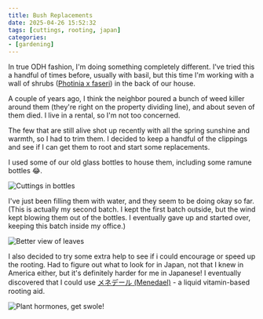 ```yaml
---
title: Bush Replacements
date: 2025-04-26 15:52:32
tags: [cuttings, rooting, japan]
categories:
- [gardening]
---
```


In true ODH fashion, I'm doing something completely different. I've tried this a handful of times before, usually with basil, but this time I'm working with a wall of shrubs ([Photinia x faseri](https://en.wikipedia.org/wiki/Photinia_%C3%97_fraseri)) in the back of our house.

A couple of years ago, I think the neighbor poured a bunch of weed killer around them (they're right on the property dividing line), and about seven of them died. I live in a rental, so I'm not too concerned.

The few that are still alive shot up recently with all the spring sunshine and warmth, so I had to trim them. I decided to keep a handful of the clippings and see if I can get them to root and start some replacements.

I used some of our old glass bottles to house them, including some ramune bottles 😂.

![Cuttings in bottles](images/25-04-26/20250426_154332.jpg)

I've just been filling them with water, and they seem to be doing okay so far. (This is actually my second batch. I kept the first batch outside, but the wind kept blowing them out of the bottles. I eventually gave up and started over, keeping this batch inside my office.)

![Better view of leaves](images/25-04-26/49fa8074-5094-4d35-9884-8214a2fd168e1611324099859024085.jpg)

I also decided to try some extra help to see if i could encourage or speed up the rooting. Had to figure out what to look for in Japan, not that I knew in America either, but it's definitely harder for me in Japanese! I eventually discovered that I could use [メネデール (Menedael)](https://www.menedael.co.jp/) - a liquid vitamin-based rooting aid.

![Plant hormones, get swole!](images/25-04-26/75898082-f7b3-419e-afe0-d9e7eb74fb0f888727881538993609.jpg)
